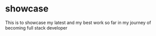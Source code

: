# showcase
This is to showcase my latest and my best work so far in my journey of becoming full stack developer
